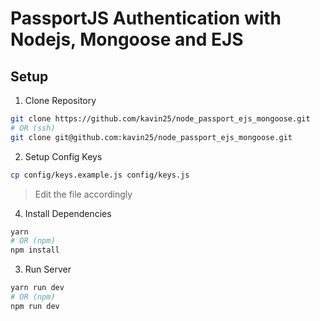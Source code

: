 # PassportJS Authentication with Nodejs, Mongoose and EJS

## Setup

1. Clone Repository

```sh
git clone https://github.com/kavin25/node_passport_ejs_mongoose.git
# OR (ssh)
git clone git@github.com:kavin25/node_passport_ejs_mongoose.git
```

2. Setup Config Keys

```sh
cp config/keys.example.js config/keys.js
```

> Edit the file accordingly

4. Install Dependencies

```sh
yarn
# OR (npm)
npm install
```

3. Run Server

```sh
yarn run dev
# OR (npm)
npm run dev
```
